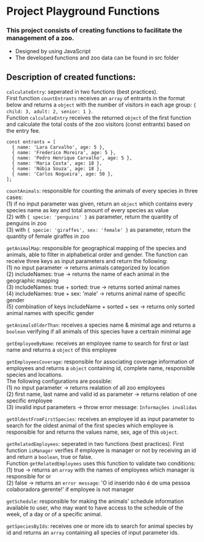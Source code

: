# Project Playground Functions

### This project consists of creating functions to facilitate the management of a zoo.
* Designed by using JavaScript
* The developed functions and zoo data can be found in src folder

## Description of created functions: 
`calculateEntry`: seperated in two functions (best practices).\
First function `countEntrants` receives an `array` of entrants in the format below and returns a `object` with the number of visitors in each age group: `{ child: 3, adult: 2, senior: 1 }`.\
Function `calculateEntry` receives the returned `object` of the first function and calculate the total costs of the zoo visitors (const entrants) based on the entry fee.

```
const entrants = [
  { name: 'Lara Carvalho', age: 5 },
  { name: 'Frederico Moreira', age: 5 },
  { name: 'Pedro Henrique Carvalho', age: 5 },
  { name: 'Maria Costa', age: 18 },
  { name: 'Núbia Souza', age: 18 },
  { name: 'Carlos Nogueira', age: 50 },
];
```

`countAnimals`: responsible for counting the animals of every species in three cases:\
(1) if no input parameter was given, return an `object` which contains every species name as key and total amount of every species as value\
(2) with `{ specie: 'penguins' }` as parameter, return the quantity of penguins in zoo\
(3) with `{ specie: 'giraffes', sex: 'female' }` as parameter, return the quantity of female giraffes in zoo

`getAnimalMap`: responsible for geographical mapping of the species and animals, able to filter in alphabetical order and gender. The function can receive three keys as input parameters and return the following:\
(1) no input parameter -> returns animals categorized by location\
(2) includeNames: true -> returns the name of each animal in the geographic mapping\
(3) includeNames: true + sorted: true -> returns sorted animal names\
(4) includeNames: true + sex: 'male' -> returns animal name of specific gender\
(5) combination of keys includeName + sorted + sex -> returns only sorted animal names with specific gender

`getAnimalsOlderThan`: receives a species name & minimal age and returns a `boolean` verifying if all animals of this species have a certrain minimal age

`getEmployeeByName`: receives an employee name to search for first or last name and returns a `object` of this employee

`getEmployeesCoverage`: responsible for associating coverage information of employees and returns a `object` containing id, complete name, responsible species and locations.\
The following configurations are possible:\
(1) no input parameter -> returns realation of all zoo employees\
(2) first name, last name and valid id as parameter -> returns relation of one specific employee\
(3) invalid input parameters -> throw error message: `Informações inválidas`

`getOldestFromFirstSpecies`: receives an employee id as input parameter to search for the oldest animal of the first species which employee is responsible for and returns the values name, sex, age of this `object`.

`getRelatedEmployees`: seperated in two functions (best practices). First function `isManager` verifies if employee is manager or not by receiving an id and return a `boolean`, true or false.\
Function `getRelatedEmployees` uses this function to validate two conditions:\
(1) true -> returns an `array` with the names of employees which manager is responsible for or\
(2) false -> returns an `error message`: 'O id inserido não é de uma pessoa colaboradora gerente!' if employee is not manager

`getSchedule`: responsible for making the animals' schedule information available to user, who may want to have access to the schedule of the week, of a day or of a specific animal.

`getSpeciesByIds`: receives one or more ids to search for animal species by id and returns an `array` containing all species of input parameter ids.
